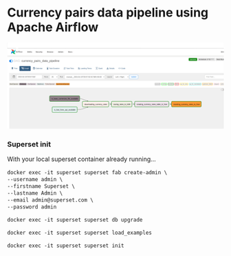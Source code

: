 # Currency pairs data pipeline using Apache Airflow

![airflow_graph.png](airflow_graph.png)
### Superset init
With your local superset container already running...
```console 
docker exec -it superset superset fab create-admin \
--username admin \
--firstname Superset \
--lastname Admin \
--email admin@superset.com \
--password admin
```
```console 
docker exec -it superset superset db upgrade
```
```console
docker exec -it superset superset load_examples
```

```console 
docker exec -it superset superset init
```